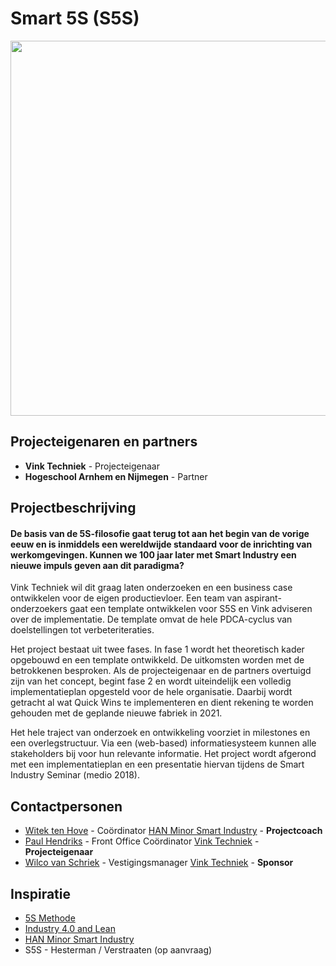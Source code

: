 # Smart 5S (S5S)

<img src="https://witusj.github.io/MinorSI/images/smind.png" width=600>

## Projecteigenaren en partners
+ **Vink Techniek** - Projecteigenaar
+ **Hogeschool Arnhem en Nijmegen** - Partner

## Projectbeschrijving
#### De basis van de 5S-filosofie gaat terug tot aan het begin van de vorige eeuw en is inmiddels een wereldwijde standaard voor de inrichting van werkomgevingen. Kunnen we 100 jaar later met Smart Industry een nieuwe impuls geven aan dit paradigma?

Vink Techniek wil dit graag laten onderzoeken en een business case ontwikkelen voor de eigen productievloer. Een team van aspirant-onderzoekers gaat een template ontwikkelen voor S5S en Vink adviseren over de implementatie. De template omvat de hele PDCA-cyclus van doelstellingen tot verbeteriteraties.

Het project bestaat uit twee fases. In fase 1 wordt het theoretisch kader opgebouwd en een template ontwikkeld. De uitkomsten worden met de betrokkenen besproken. Als de projecteigenaar en de partners overtuigd zijn van het concept, begint fase 2 en wordt uiteindelijk een volledig implementatieplan opgesteld voor de hele organisatie. Daarbij wordt getracht al wat Quick Wins te implementeren en dient rekening te worden gehouden met de geplande nieuwe fabriek in 2021.

Het hele traject van onderzoek en ontwikkeling voorziet in milestones en een overlegstructuur. Via een (web-based) informatiesysteem kunnen alle stakeholders bij voor hun relevante informatie. Het project wordt afgerond met een implementatieplan en een presentatie hiervan tijdens de Smart Industry Seminar (medio 2018).


## Contactpersonen
+ [Witek ten Hove](https://www.linkedin.com/in/witektenhove/) - Coördinator [HAN Minor Smart Industry](https://witusj.github.io/MinorSI/) - **Projectcoach**
+ [Paul Hendriks](https://www.linkedin.com/in/paul-hendriks-0b004a83/) - Front Office Coördinator [Vink Techniek](http://www.vinktechniek.nl/) - **Projecteigenaar**
+ [Wilco van Schriek](linkedin.com/in/wilco-van-schriek-1182a027) - Vestigingsmanager [Vink Techniek](http://www.vinktechniek.nl/) - **Sponsor** 

## Inspiratie
+ [5S Methode](https://en.wikipedia.org/wiki/5S_(methodology))
+ [Industry 4.0 and Lean](http://www.jiem.org/index.php/jiem/article/download/1940/780)
+ [HAN Minor Smart Industry](https://witusj.github.io/MinorSI/index.html)
+ S5S - Hesterman / Verstraaten (op aanvraag)
